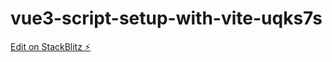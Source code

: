 # vue3-script-setup-with-vite-uqks7s

[Edit on StackBlitz ⚡️](https://stackblitz.com/edit/vue3-script-setup-with-vite-uqks7s)